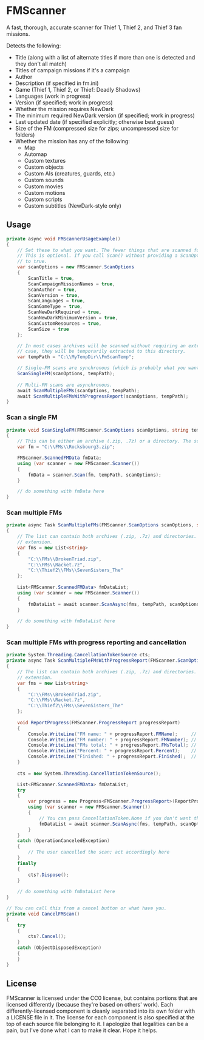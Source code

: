 # FMScanner

A fast, thorough, accurate scanner for Thief 1, Thief 2, and Thief 3 fan missions.

Detects the following:
- Title (along with a list of alternate titles if more than one is detected and they don't all match)
- Titles of campaign missions if it's a campaign
- Author
- Description (if specified in fm.ini)
- Game (Thief 1, Thief 2, or Thief: Deadly Shadows)
- Languages (work in progress)
- Version (if specified; work in progress)
- Whether the mission requires NewDark
- The minimum required NewDark version (if specified; work in progress)
- Last updated date (if specified explicitly; otherwise best guess)
- Size of the FM (compressed size for zips; uncompressed size for folders)
- Whether the mission has any of the following:
  - Map
  - Automap
  - Custom textures
  - Custom objects
  - Custom AIs (creatures, guards, etc.)
  - Custom sounds
  - Custom movies
  - Custom motions
  - Custom scripts
  - Custom subtitles (NewDark-style only)
  
## Usage

```csharp
private async void FMScannerUsageExample()
{
    // Set these to what you want. The fewer things that are scanned for, the faster the scan will be.
    // This is optional. If you call Scan() without providing a ScanOptions object, all options will default
    // to true.
    var scanOptions = new FMScanner.ScanOptions
    {
        ScanTitle = true,
        ScanCampaignMissionNames = true,
        ScanAuthor = true,
        ScanVersion = true,
        ScanLanguages = true,
        ScanGameType = true,
        ScanNewDarkRequired = true,
        ScanNewDarkMinimumVersion = true,
        ScanCustomResources = true,
        ScanSize = true
    };

    // In most cases archives will be scanned without requiring an extract to disk, but when that's not the
    // case, they will be temporarily extracted to this directory.
    var tempPath = "C:\\MyTempDir\\FmScanTemp";

    // Single-FM scans are synchronous (which is probably what you want for FM loaders).
    ScanSingleFM(scanOptions, tempPath);
    
    // Multi-FM scans are asynchronous.
    await ScanMultipleFMs(scanOptions, tempPath);
    await ScanMultipleFMsWithProgressReport(scanOptions, tempPath);
}
```
### Scan a single FM
```csharp
private void ScanSingleFM(FMScanner.ScanOptions scanOptions, string tempPath)
{
    // This can be either an archive (.zip, .7z) or a directory. The scanner detects based on extension.
    var fm = "C:\\FMs\\Rocksbourg3.zip";

    FMScanner.ScannedFMData fmData;
    using (var scanner = new FMScanner.Scanner())
    {
        fmData = scanner.Scan(fm, tempPath, scanOptions);
    }

    // do something with fmData here
}
```

### Scan multiple FMs
```csharp
private async Task ScanMultipleFMs(FMScanner.ScanOptions scanOptions, string tempPath)
{
    // The list can contain both archives (.zip, .7z) and directories. The scanner detects based on
    // extension.
    var fms = new List<string>
    {
        "C:\\FMs\\BrokenTriad.zip",
        "C:\\FMs\\Racket.7z",
        "C:\\Thief2\\FMs\\SevenSisters_The"
    };
    
    List<FMScanner.ScannedFMData> fmDataList;
    using (var scanner = new FMScanner.Scanner())
    {
        fmDataList = await scanner.ScanAsync(fms, tempPath, scanOptions);
    }
    
    // do something with fmDataList here
}
```

### Scan multiple FMs with progress reporting and cancellation
```csharp
private System.Threading.CancellationTokenSource cts;
private async Task ScanMultipleFMsWithProgressReport(FMScanner.ScanOptions scanOptions, string tempPath)
{
    // The list can contain both archives (.zip, .7z) and directories. The scanner detects based on
    // extension.
    var fms = new List<string>
    {
        "C:\\FMs\\BrokenTriad.zip",
        "C:\\FMs\\Racket.7z",
        "C:\\Thief2\\FMs\\SevenSisters_The"
    };
    
    void ReportProgress(FMScanner.ProgressReport progressReport)
    {
        Console.WriteLine("FM name: " + progressReport.FMName);     // string
        Console.WriteLine("FM number: " + progressReport.FMNumber); // int
        Console.WriteLine("FMs total: " + progressReport.FMsTotal); // int
        Console.WriteLine("Percent: " + progressReport.Percent);    // int
        Console.WriteLine("Finished: " + progressReport.Finished);  // bool
    }
    
    cts = new System.Threading.CancellationTokenSource();

    List<FMScanner.ScannedFMData> fmDataList;
    try
    {
        var progress = new Progress<FMScanner.ProgressReport>(ReportProgress);
        using (var scanner = new FMScanner.Scanner())
        {
            // You can pass CancellationToken.None if you don't want the ability to cancel.
            fmDataList = await scanner.ScanAsync(fms, tempPath, scanOptions, progress, cts.Token);
        }
    }
    catch (OperationCanceledException)
    {
        // The user cancelled the scan; act accordingly here
    }
    finally
    {
        cts?.Dispose();
    }
    
    // do something with fmDataList here
}

// You can call this from a cancel button or what have you.
private void CancelFMScan()
{
    try
    {
        cts?.Cancel();
    }
    catch (ObjectDisposedException)
    {
    }
}
```

## License

FMScanner is licensed under the CC0 license, but contains portions that are licensed differently (because they're based on others' work). Each differently-licensed component is cleanly separated into its own folder with a LICENSE file in it. The license for each component is also specified at the top of each source file belonging to it. I apologize that legalities can be a pain, but I've done what I can to make it clear. Hope it helps.
